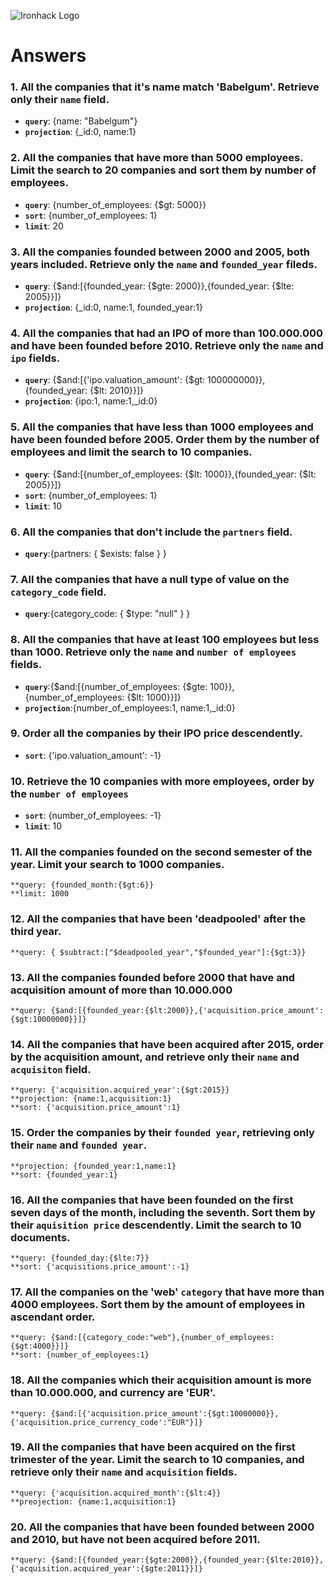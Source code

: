 ![Ironhack Logo](https://i.imgur.com/1QgrNNw.png)

# Answers

### 1. All the companies that it's name match 'Babelgum'. Retrieve only their `name` field.
- **`query`**: {name: "Babelgum"}
- **`projection`**: {_id:0, name:1}

### 2. All the companies that have more than 5000 employees. Limit the search to 20 companies and sort them by **number of employees**.
- **`query`**: {number_of_employees: {$gt: 5000}}
- **`sort`**: {number_of_employees: 1}
- **`limit`**: 20

### 3. All the companies founded between 2000 and 2005, both years included. Retrieve only the `name` and `founded_year` fileds.
- **`query`**: {$and:[{founded_year: {$gte: 2000}},{founded_year: {$lte: 2005}}]}
- **`projection`**: {_id:0, name:1, founded_year:1}

### 4. All the companies that had an IPO of more than 100.000.000 and have been founded before 2010. Retrieve only the `name` and `ipo` fields.
- **`query`**: {$and:[{'ipo.valuation_amount': {$gt: 100000000}},{founded_year: {$lt: 2010}}]}
- **`projection`**: {ipo:1, name:1,_id:0}

### 5. All the companies that have less than 1000 employees and have been founded before 2005. Order them by the number of employees and limit the search to 10 companies.
- **`query`**: {$and:[{number_of_employees: {$lt: 1000}},{founded_year: {$lt: 2005}}]}
- **`sort`**: {number_of_employees: 1}
- **`limit`**: 10

### 6. All the companies that don't include the `partners` field.
- **`query`**:{partners: { $exists: false } }

### 7. All the companies that have a null type of value on the `category_code` field.
- **`query`**:{category_code: { $type: "null" } }

### 8. All the companies that have at least 100 employees but less than 1000. Retrieve only the `name` and `number of employees` fields.
- **`query`**:{$and:[{number_of_employees: {$gte: 100}},{number_of_employees: {$lt: 1000}}]}
- **`projection`**:{number_of_employees:1, name:1,_id:0}

### 9. Order all the companies by their IPO price descendently.
- **`sort`**: {'ipo.valuation_amount': -1}

### 10. Retrieve the 10 companies with more employees, order by the `number of employees`
- **`sort`**: {number_of_employees: -1}
- **`limit`**: 10

### 11. All the companies founded on the second semester of the year. Limit your search to 1000 companies.
    **query: {founded_month:{$gt:6}}
    **limit: 1000

### 12. All the companies that have been 'deadpooled' after the third year.
    **query: { $subtract:["$deadpooled_year","$founded_year"]:{$gt:3}}

### 13. All the companies founded before 2000 that have and acquisition amount of more than 10.000.000
    **query: {$and:[{founded_year:{$lt:2000}},{'acquisition.price_amount':{$gt:10000000}}]}

### 14. All the companies that have been acquired after 2015, order by the acquisition amount, and retrieve only their `name` and `acquisiton` field.
    **query: {'acquisition.acquired_year':{$gt:2015}}
    **projection: {name:1,acquisition:1}
    **sort: {'acquisition.price_amount':1}

### 15. Order the companies by their `founded year`, retrieving only their `name` and `founded year`.
    **projection: {founded_year:1,name:1}
    **sort: {founded_year:1}

### 16. All the companies that have been founded on the first seven days of the month, including the seventh. Sort them by their `aquisition price` descendently. Limit the search to 10 documents.
    **query: {founded_day:{$lte:7}}
    **sort: {'acquisitions.price_amount':-1}

### 17. All the companies on the 'web' `category` that have more than 4000 employees. Sort them by the amount of employees in ascendant order.
    **query: {$and:[{category_code:"web"},{number_of_employees:{$gt:4000}}]}
    **sort: {number_of_employees:1}

### 18. All the companies which their acquisition amount is more than 10.000.000, and currency are 'EUR'.
    **query: {$and:[{'acquisition.price_amount':{$gt:10000000}},{'acquisition.price_currency_code':"EUR"}]}


### 19. All the companies that have been acquired on the first trimester of the year. Limit the search to 10 companies, and retrieve only their `name` and `acquisition` fields.
    **query: {'acquisition.acquired_month':{$lt:4}}
    **preojection: {name:1,acquisition:1}

### 20. All the companies that have been founded between 2000 and 2010, but have not been acquired before 2011.
    **query: {$and:[{founded_year:{$gte:2000}},{founded_year:{$lte:2010}},{'acquisition.acquired_year':{$gte:2011}}]}